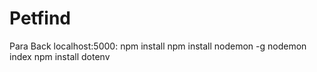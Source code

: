# Petfind

Para Back localhost:5000: 
npm install
npm install nodemon -g 
nodemon index
npm install dotenv